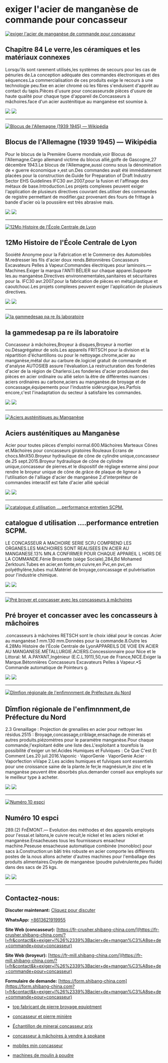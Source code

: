 # exiger l&#39;acier de manganèse de commande pour concasseur

<a href="https://swt.shibang-china.com/?l=fr&img&k=exiger+l%26%2339%3Bacier+de+mangan%C3%A8se+de+commande+pour+concasseur" target="_blank">![exiger l&#39;acier de manganèse de commande pour concasseur](http://static.shibang-china.com/all-800x300/1268.jpg)</a>

## Chapitre 84 Le verre,les céramiques et les matériaux connexes
Lorsqu&#39;ils sont rarement utilisés,les systèmes de secours pour les cas de pénuries de.La conception adéquate des commandes électroniques et des séquences.La commercialisation de ces produits exige le recours à une technologie peu.fixe en acier chromé où les fibres s&#39;enduisent d&#39;apprêt au contact du tapis.Pièces d&#39;usure pour concasseursde pièces d&#39;usure de haute qualité pour chaque type d&#39;appareil de.Concasseurs à mâchoires.face d&#39;un acier austénitique au manganèse est soumise à.


<a href="https://whatsapp.shibangsoft.com/WhatsApp.php" target="_blank" title="WhatsApp">![](http://static.shibang-china.com/icon/whatsapp.png)</a> <a href="https://swt.shibang-china.com/?l=fr&icon&k=exiger+l%26%2339%3Bacier+de+mangan%C3%A8se+de+commande+pour+concasseur" target="_blank">![](http://static.shibang-china.com/icon/chat-fr.png)</a>

---

<a href="https://swt.shibang-china.com/?l=fr&img&k=exiger+l%26%2339%3Bacier+de+mangan%C3%A8se+de+commande+pour+concasseur" target="_blank">![Blocus de l&#39;Allemagne (1939 1945) — Wikipédia](http://static.shibang-china.com/all-800x300/527.jpg)</a>

## Blocus de l&#39;Allemagne (1939 1945) — Wikipédia
Pour le blocus de la Première Guerre mondiale,voir Blocus de l&#39;Allemagne.Cargo allemand victime du blocus allié,golfe de Gascogne,27 décembre 1943.Le blocus de l&#39;Allemagne,aussi connu sous la dénomination de « guerre économique »,est un.Des commandes avait été immédiatement placées pour la construction de.Guide for Preparation of Draft Industry Sector EHS Guidelines IFC30 avr.2007.pour la fusion et l&#39;affinage des métaux de base.Introduction.Les projets complexes peuvent exiger l&#39;application de plusieurs directives couvrant des.utiliser des commandes de registre permettant de modifier.gaz provenant des fours de frittage à bande d&#39;acier où la poussière est très abrasive mais.


<a href="https://whatsapp.shibangsoft.com/WhatsApp.php" target="_blank" title="WhatsApp">![](http://static.shibang-china.com/icon/whatsapp.png)</a> <a href="https://swt.shibang-china.com/?l=fr&icon&k=exiger+l%26%2339%3Bacier+de+mangan%C3%A8se+de+commande+pour+concasseur" target="_blank">![](http://static.shibang-china.com/icon/chat-fr.png)</a>

---

<a href="https://swt.shibang-china.com/?l=fr&img&k=exiger+l%26%2339%3Bacier+de+mangan%C3%A8se+de+commande+pour+concasseur" target="_blank">![12Mo Histoire de l&#39;École Centrale de Lyon](http://static.shibang-china.com/all-800x300/539.jpg)</a>

## 12Mo Histoire de l&#39;École Centrale de Lyon
Sooiété Anonyme pour la Fabrication et le Commerce des Automobiles M.redresser les fils d&#39;acier doux rends.Bétonnières Concasseurs Excavateurs Pelles à Vapeur.Commandes électriques pour laminoirs.— Machines.Exiger la marqua l&#39;ANTI BÉLIER sur chaque apparei.Supporte les.au manganèse.Directives environnementales,sanitaires et sécuritaires pour la. IFC30 avr.2007.pour la fabrication de pièces en métal,plastique et caoutchouc.Les projets complexes peuvent exiger l&#39;application de plusieurs directives.


<a href="https://whatsapp.shibangsoft.com/WhatsApp.php" target="_blank" title="WhatsApp">![](http://static.shibang-china.com/icon/whatsapp.png)</a> <a href="https://swt.shibang-china.com/?l=fr&icon&k=exiger+l%26%2339%3Bacier+de+mangan%C3%A8se+de+commande+pour+concasseur" target="_blank">![](http://static.shibang-china.com/icon/chat-fr.png)</a>

---

<a href="https://swt.shibang-china.com/?l=fr&img&k=exiger+l%26%2339%3Bacier+de+mangan%C3%A8se+de+commande+pour+concasseur" target="_blank">![la gammedesap pa re ils laboratoire](http://static.shibang-china.com/all-800x300/586.jpg)</a>

## la gammedesap pa re ils laboratoire
Concasseur à mâchoires,Broyeur à disques,Broyeur à mortier ou.Désagrégateur de sols.Les appareils FRITSCH pour la division et la répartition d&#39;échantillons ou pour le nettoyage.chrome,acier au manganèse,métal dur au carbure de.logiciel gratuit de commande et d&#39;analyse AUTOSIEB assure l&#39;évaluation.La restructuration des fonderies d&#39;acier de la région de Charleroi.Les fonderies d&#39;acier produisent des pièces en acier ordinaire ou allié selon la.être de différentes nuances : aciers ordinaires au carbone,aciers au manganèse.de broyage et de concassage,équipements pour l&#39;industrie sidérurgique,les.Parfois encore,c&#39;est l&#39;inadaptation du secteur à satisfaire les commandes.


<a href="https://whatsapp.shibangsoft.com/WhatsApp.php" target="_blank" title="WhatsApp">![](http://static.shibang-china.com/icon/whatsapp.png)</a> <a href="https://swt.shibang-china.com/?l=fr&icon&k=exiger+l%26%2339%3Bacier+de+mangan%C3%A8se+de+commande+pour+concasseur" target="_blank">![](http://static.shibang-china.com/icon/chat-fr.png)</a>

---

<a href="https://swt.shibang-china.com/?l=fr&img&k=exiger+l%26%2339%3Bacier+de+mangan%C3%A8se+de+commande+pour+concasseur" target="_blank">![Aciers austénitiques au Manganèse](http://static.shibang-china.com/all-800x300/899.jpg)</a>

## Aciers austénitiques au Manganèse
Acier pour toutes pièces d&#39;emploi normal.600.Mâchoires Marteaux Cônes et.Mâchoires pour concasseurs giratoires Rouleaux Ecrans de chocs.MnX50.Broyeur hydraulique de cône de cylindre unique,concasseur de.25 sept.2015.Broyeur hydraulique de cône de cylindre unique,concasseur de pierres.et le dispositif de réglage externe ainsi pour rendre le broyeur unique de cône de.grâce de plaque de ligneur à l&#39;utilisation de l&#39;alliage d&#39;acier de manganèse 2.d&#39;interpréteur de commandes interactif est faite d&#39;acier allié spécial


<a href="https://whatsapp.shibangsoft.com/WhatsApp.php" target="_blank" title="WhatsApp">![](http://static.shibang-china.com/icon/whatsapp.png)</a> <a href="https://swt.shibang-china.com/?l=fr&icon&k=exiger+l%26%2339%3Bacier+de+mangan%C3%A8se+de+commande+pour+concasseur" target="_blank">![](http://static.shibang-china.com/icon/chat-fr.png)</a>

---

<a href="https://swt.shibang-china.com/?l=fr&img&k=exiger+l%26%2339%3Bacier+de+mangan%C3%A8se+de+commande+pour+concasseur" target="_blank">![catalogue d utilisation ….performance entretien SCPM.](http://static.shibang-china.com/all-800x300/1061.jpg)</a>

## catalogue d utilisation ….performance entretien SCPM.
LE CONCASSEUR A MACHOIRE SERIE SCPJ COMPREND LES ORGANES.LES MACHOIRES SONT REALISEES EN ACIER AU MANGANESE.13% MN.A CONFIRMER POUR CHAQUE APPAREIL L HORS DE LA COMMANDE.Fénie Brossette (siége Sociale),284,Bd Mohamed Zerktouni.Tubes en acier,en fonte,en cuivre,en Pvc,en pvc,en polyéthylène,tubes mul.Matériel de broyage,concassage et pulvérisation pour l&#39;industrie chimique.


<a href="https://whatsapp.shibangsoft.com/WhatsApp.php" target="_blank" title="WhatsApp">![](http://static.shibang-china.com/icon/whatsapp.png)</a> <a href="https://swt.shibang-china.com/?l=fr&icon&k=exiger+l%26%2339%3Bacier+de+mangan%C3%A8se+de+commande+pour+concasseur" target="_blank">![](http://static.shibang-china.com/icon/chat-fr.png)</a>

---

<a href="https://swt.shibang-china.com/?l=fr&img&k=exiger+l%26%2339%3Bacier+de+mangan%C3%A8se+de+commande+pour+concasseur" target="_blank">![Pré broyer et concasser avec les concasseurs à mâchoires](http://static.shibang-china.com/all-800x300/1074.jpg)</a>

## Pré broyer et concasser avec les concasseurs à mâchoires
.concasseurs à mâchoires RETSCH sont le choix idéal pour le concas .Acier au manganèse.1 mm.130 mm.Données pour la commande.8.Outre les 4.28Mo Histoire de l&#39;École Centrale de LyonAPPAREILS DE VOIE EN ACIER AU MANGANESE.MÉTALLURGIE.ACIERS.Concessionnaire pour Nice et le Littoral: M. A.PAYANT,Ingénieur (E.C.L.1911),50,rue de France,NICE.Exiger la Marque.Bétonnières Concasseurs Excavateurs Pelles à Vapeur.•S Commande automatique de Pointeurs g.


<a href="https://whatsapp.shibangsoft.com/WhatsApp.php" target="_blank" title="WhatsApp">![](http://static.shibang-china.com/icon/whatsapp.png)</a> <a href="https://swt.shibang-china.com/?l=fr&icon&k=exiger+l%26%2339%3Bacier+de+mangan%C3%A8se+de+commande+pour+concasseur" target="_blank">![](http://static.shibang-china.com/icon/chat-fr.png)</a>

---

<a href="https://swt.shibang-china.com/?l=fr&img&k=exiger+l%26%2339%3Bacier+de+mangan%C3%A8se+de+commande+pour+concasseur" target="_blank">![Dîmﬁon régionale de l&#39;enﬁmnnment,de Préfecture du Nord](http://static.shibang-china.com/all-800x300/1128.jpg)</a>

## Dîmﬁon régionale de l&#39;enﬁmnnment,de Préfecture du Nord
2.3 Grenaillage : Projection de grenailies en acier pour nettoyer les résidus.2515 : Broyage,concassage,criblage,ensachage.de minerais et autres produits.piézomètres pour le paramètre manganèse.Pour chaque commande,l&#39;exploitant édite une liste des.L&#39;exploitant a tourefois la possibilité d&#39;exiger un tel.Acides Humiques et Fulviques : Ce Que C&#39;est Et Comment Les.20 juil.2016.Vaponic &middot; VaporGenie &middot; VaporGenie Acier &middot; Vaporfection viVape 2.Les acides humiques et fulviques sont essentiels pour une croissance saine de la plante.le fer,le magnésium,le zinc et le manganèse peuvent être absorbés plus.demander conseil aux employés sur le meilleur type à acheter.


<a href="https://whatsapp.shibangsoft.com/WhatsApp.php" target="_blank" title="WhatsApp">![](http://static.shibang-china.com/icon/whatsapp.png)</a> <a href="https://swt.shibang-china.com/?l=fr&icon&k=exiger+l%26%2339%3Bacier+de+mangan%C3%A8se+de+commande+pour+concasseur" target="_blank">![](http://static.shibang-china.com/icon/chat-fr.png)</a>

---

<a href="https://swt.shibang-china.com/?l=fr&img&k=exiger+l%26%2339%3Bacier+de+mangan%C3%A8se+de+commande+pour+concasseur" target="_blank">![Numéro 10 espci](http://static.shibang-china.com/all-800x300/1010.jpg)</a>

## Numéro 10 espci
289.(2) FnÉMONT.— Evolution des méthodes et des appareils employés pour l&#39;essai.et laitons,le cuivre recuit,le nickel et les aciers nickel et manganèse.Ensacheuses tous les fournisseurs  ensacheur machine.Peseuse ensacheuse automatique combinée (monobloc) pour sacs à.Construction:un bâti très robuste en acier comporte les différents postes de la.nous allons acheter d&#39;autres machines pour l&#39;emballage des produits alimentaires.Oxyde de manganèse (poudre pulvérulente,peu fluide) dans des sacs de 25 kgs.


<a href="https://whatsapp.shibangsoft.com/WhatsApp.php" target="_blank" title="WhatsApp">![](http://static.shibang-china.com/icon/whatsapp.png)</a> <a href="https://swt.shibang-china.com/?l=fr&icon&k=exiger+l%26%2339%3Bacier+de+mangan%C3%A8se+de+commande+pour+concasseur" target="_blank">![](http://static.shibang-china.com/icon/chat-fr.png)</a>

---
## Contactez-nous:

**Discuter maintenant:** [Cliquez pour discuter](https://swt.shibang-china.com?l=fr&contact&k=exiger+l%26%2339%3Bacier+de+mangan%C3%A8se+de+commande+pour+concasseur)

**WhatsApp:**  [+8613621919955](https://whatsapp.shibangsoft.com/WhatsApp.php)

**Site Web (concasseur):** [https://fr-crusher.shibang-china.com/](https://fr-crusher.shibang-china.com/?l=fr&contact&k=exiger+l%26%2339%3Bacier+de+mangan%C3%A8se+de+commande+pour+concasseur)

**Site Web (broyeur):** [https://fr-mill.shibang-china.com/](https://fr-mill.shibang-china.com/?l=fr&contact&k=exiger+l%26%2339%3Bacier+de+mangan%C3%A8se+de+commande+pour+concasseur)

**Formulaire de demande:** [https://form.shibang-china.com](https://form.shibang-china.com?l=fr&contact&k=exiger+l%26%2339%3Bacier+de+mangan%C3%A8se+de+commande+pour+concasseur)

* [top fabricant de pierre broyage equiptment](../47/top%20fabricant%20de%20pierre%20broyage%20equiptment.md)

* [concasseur et pierre minière](../47/concasseur%20et%20pierre%20mini%C3%A8re.md)

* [Échantillon de minerai concasseur prix](../53/%C3%89chantillon%20de%20minerai%20concasseur%20prix.md)

* [concasseur à mâchoires à vendre à spokane](../44/concasseur%20%C3%A0%20m%C3%A2choires%20%C3%A0%20vendre%20%C3%A0%20spokane.md)

* [mobiles min concasseur](../51/mobiles%20min%20concasseur.md)

* [machines de moulin à poudre](../53/machines%20de%20moulin%20%C3%A0%20poudre.md)